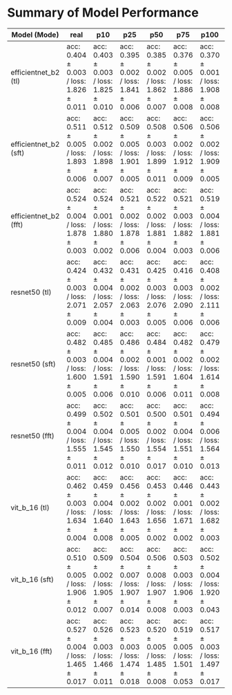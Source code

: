 # Summary of Model Performance

| Model (Mode)          | real                                     | p10                                      | p25                                      | p50                                      | p75                                      | p100                                     | p125                                     | p150                                     |
|-----------------------|------------------------------------------|------------------------------------------|------------------------------------------|------------------------------------------|------------------------------------------|------------------------------------------|------------------------------------------|------------------------------------------|
| efficientnet_b2 (tl)  | acc: 0.404 ± 0.003 / loss: 1.826 ± 0.011 | acc: 0.403 ± 0.003 / loss: 1.825 ± 0.010 | acc: 0.395 ± 0.002 / loss: 1.841 ± 0.006 | acc: 0.385 ± 0.002 / loss: 1.862 ± 0.007 | acc: 0.376 ± 0.005 / loss: 1.886 ± 0.008 | acc: 0.370 ± 0.001 / loss: 1.908 ± 0.008 | acc: 0.367 ± 0.003 / loss: 1.914 ± 0.012 | acc: 0.362 ± 0.005 / loss: 1.930 ± 0.011 |
| efficientnet_b2 (sft) | acc: 0.511 ± 0.005 / loss: 1.893 ± 0.006 | acc: 0.512 ± 0.002 / loss: 1.898 ± 0.007 | acc: 0.509 ± 0.005 / loss: 1.901 ± 0.005 | acc: 0.508 ± 0.003 / loss: 1.899 ± 0.011 | acc: 0.506 ± 0.002 / loss: 1.912 ± 0.009 | acc: 0.506 ± 0.002 / loss: 1.909 ± 0.005 | acc: 0.503 ± 0.003 / loss: 1.909 ± 0.006 | acc: 0.501 ± 0.001 / loss: 1.920 ± 0.010 |
| efficientnet_b2 (fft) | acc: 0.524 ± 0.004 / loss: 1.878 ± 0.003 | acc: 0.524 ± 0.001 / loss: 1.880 ± 0.002 | acc: 0.521 ± 0.002 / loss: 1.878 ± 0.006 | acc: 0.522 ± 0.002 / loss: 1.881 ± 0.004 | acc: 0.521 ± 0.003 / loss: 1.882 ± 0.003 | acc: 0.519 ± 0.004 / loss: 1.881 ± 0.006 | acc: 0.521 ± 0.002 / loss: 1.891 ± 0.008 | acc: 0.519 ± 0.002 / loss: 1.887 ± 0.007 |
| resnet50 (tl)         | acc: 0.424 ± 0.003 / loss: 2.071 ± 0.009 | acc: 0.432 ± 0.004 / loss: 2.057 ± 0.004 | acc: 0.431 ± 0.002 / loss: 2.063 ± 0.003 | acc: 0.425 ± 0.003 / loss: 2.076 ± 0.005 | acc: 0.416 ± 0.003 / loss: 2.090 ± 0.006 | acc: 0.408 ± 0.002 / loss: 2.111 ± 0.006 | acc: 0.402 ± 0.003 / loss: 2.109 ± 0.011 | acc: 0.398 ± 0.003 / loss: 2.119 ± 0.008 |
| resnet50 (sft)        | acc: 0.482 ± 0.003 / loss: 1.600 ± 0.005 | acc: 0.485 ± 0.004 / loss: 1.591 ± 0.006 | acc: 0.486 ± 0.002 / loss: 1.590 ± 0.010 | acc: 0.484 ± 0.001 / loss: 1.591 ± 0.006 | acc: 0.482 ± 0.002 / loss: 1.604 ± 0.011 | acc: 0.479 ± 0.002 / loss: 1.614 ± 0.008 | acc: 0.481 ± 0.002 / loss: 1.610 ± 0.009 | acc: 0.480 ± 0.004 / loss: 1.615 ± 0.012 |
| resnet50 (fft)        | acc: 0.499 ± 0.004 / loss: 1.555 ± 0.011 | acc: 0.502 ± 0.004 / loss: 1.545 ± 0.012 | acc: 0.501 ± 0.005 / loss: 1.550 ± 0.010 | acc: 0.500 ± 0.002 / loss: 1.554 ± 0.017 | acc: 0.501 ± 0.004 / loss: 1.551 ± 0.010 | acc: 0.494 ± 0.006 / loss: 1.564 ± 0.013 | acc: 0.499 ± 0.003 / loss: 1.546 ± 0.014 | acc: 0.497 ± 0.003 / loss: 1.555 ± 0.014 |
| vit_b_16 (tl)         | acc: 0.462 ± 0.003 / loss: 1.634 ± 0.004 | acc: 0.459 ± 0.004 / loss: 1.640 ± 0.008 | acc: 0.456 ± 0.002 / loss: 1.643 ± 0.005 | acc: 0.453 ± 0.002 / loss: 1.656 ± 0.002 | acc: 0.446 ± 0.001 / loss: 1.671 ± 0.002 | acc: 0.443 ± 0.002 / loss: 1.682 ± 0.003 | acc: 0.437 ± 0.001 / loss: 1.699 ± 0.003 | acc: 0.434 ± 0.003 / loss: 1.708 ± 0.005 |
| vit_b_16 (sft)        | acc: 0.510 ± 0.005 / loss: 1.906 ± 0.012 | acc: 0.509 ± 0.002 / loss: 1.905 ± 0.007 | acc: 0.504 ± 0.007 / loss: 1.907 ± 0.014 | acc: 0.506 ± 0.008 / loss: 1.907 ± 0.008 | acc: 0.503 ± 0.003 / loss: 1.906 ± 0.003 | acc: 0.502 ± 0.004 / loss: 1.920 ± 0.043 | acc: 0.503 ± 0.004 / loss: 1.902 ± 0.011 | acc: 0.507 ± 0.006 / loss: 1.902 ± 0.019 |
| vit_b_16 (fft)        | acc: 0.527 ± 0.004 / loss: 1.465 ± 0.017 | acc: 0.526 ± 0.003 / loss: 1.466 ± 0.011 | acc: 0.523 ± 0.003 / loss: 1.474 ± 0.018 | acc: 0.520 ± 0.005 / loss: 1.485 ± 0.008 | acc: 0.519 ± 0.005 / loss: 1.501 ± 0.053 | acc: 0.517 ± 0.003 / loss: 1.497 ± 0.017 | acc: 0.521 ± 0.004 / loss: 1.478 ± 0.011 | acc: 0.519 ± 0.003 / loss: 1.494 ± 0.024 |